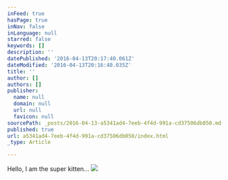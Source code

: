```yaml
---
inFeed: true
hasPage: true
inNav: false
inLanguage: null
starred: false
keywords: []
description: ''
datePublished: '2016-04-13T20:17:40.061Z'
dateModified: '2016-04-13T20:16:40.035Z'
title: ''
author: []
authors: []
publisher:
  name: null
  domain: null
  url: null
  favicon: null
sourcePath: _posts/2016-04-13-a5341ad4-7eeb-4f4d-991a-cd37506db050.md
published: true
url: a5341ad4-7eeb-4f4d-991a-cd37506db050/index.html
_type: Article

---
```

Hello, I am the super kitten...
![](https://the-grid-user-content.s3-us-west-2.amazonaws.com/a75154dc-e605-4c90-af2b-b6e40c9c388c.jpg)